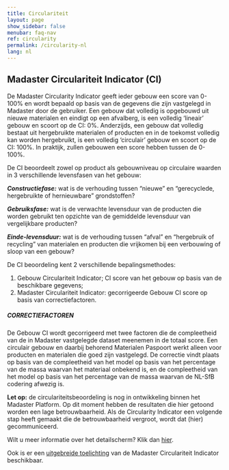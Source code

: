```yaml
---
title: Circulariteit
layout: page
show_sidebar: false
menubar: faq-nav
ref: circularity
permalink: /circularity-nl
lang: nl
---
```


## Madaster Circulariteit Indicator (CI)
De Madaster Circularity Indicator geeft ieder gebouw een score van 0-100% en wordt bepaald op basis van de gegevens die zijn vastgelegd in Madaster door de gebruiker. Een gebouw dat volledig is opgebouwd uit nieuwe materialen en eindigt op een afvalberg, is een volledig ‘lineair’ gebouw en scoort op de CI: 0%. Anderzijds, een gebouw dat volledig bestaat uit hergebruikte materialen of producten en in de toekomst volledig kan worden hergebruikt, is een volledig ‘circulair’ gebouw en scoort op de CI: 100%. In praktijk, zullen gebouwen een score hebben tussen de 0-100%.

De CI beoordeelt zowel op product als gebouwniveau op circulaire waarden in 3 verschillende levensfasen van het gebouw:

__*Constructiefase:*__ wat is de verhouding tussen “nieuwe” en “gerecyclede, hergebruikte of hernieuwbare” grondstoffen?

__*Gebruiksfase:*__ wat is de verwachte levensduur van de producten die worden gebruikt ten opzichte van de gemiddelde levensduur van vergelijkbare producten?

__*Einde-levensduur:*__ wat is de verhouding tussen “afval” en “hergebruik of recycling” van materialen en producten die vrijkomen bij een verbouwing of sloop van een gebouw?

De CI beoordeling kent 2 verschillende bepalingsmethodes:

1. Gebouw Circulariteit Indicator; CI score van het gebouw op basis van de beschikbare gegevens;
2. Madaster Circulariteit Indicator: gecorrigeerde Gebouw CI score op basis van correctiefactoren.

##### CORRECTIEFACTOREN

De Gebouw CI wordt gecorrigeerd met twee factoren die de compleetheid van de in Madaster vastgelegde dataset meenemen in de totaal score. Een circulair gebouw en daarbij behorend Materialen Paspoort werkt alleen voor producten en materialen die goed zijn vastgelegd. De correctie vindt plaats op basis van de compleetheid van het model op basis van het percentage van de massa waarvan het materiaal onbekend is, en de compleetheid van het model op basis van het percentage van de massa waarvan de NL-SfB codering afwezig is.

**Let op:** de circulariteitsbeoordeling is nog in ontwikkeling binnen het Madaster Platform. Op dit moment hebben de resultaten die hier getoond worden een lage betrouwbaarheid. Als de Circularity Indicator een volgende stap heeft gemaakt die de betrouwbaarheid vergroot, wordt dat (hier) gecommuniceerd.

Wilt u meer informatie over het detailscherm? Klik dan <a href="https://docs.madaster.com/circularity-learn-more-nl">hier</a>.

Ook is er een <a href="https://docs.madaster.com/files/Toelichting_Madaster_Circulariteit_Indicator_v1.0_nl">uitgebreide toelichting</a> van de Madaster Circulariteit Indicator beschikbaar.